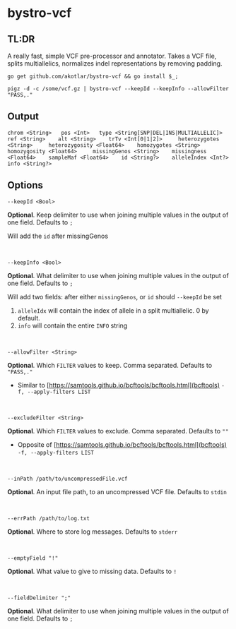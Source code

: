 # bystro-vcf

## TL:DR

A really fast, simple VCF pre-processor and annotator. Takes a VCF file, splits multiallelics, normalizes indel representations by removing padding. 

```shell
go get github.com/akotlar/bystro-vcf && go install $_;

pigz -d -c /some/vcf.gz | bystro-vcf --keepId --keepInfo --allowFilter "PASS,."
```

## Output
```tsv
chrom <String>   pos <Int>   type <String[SNP|DEL|INS|MULTIALLELIC]>    ref <String>    alt <String>    trTv <Int[0|1|2]>     heterozygotes <String>     heterozygosity <Float64>    homozygotes <String>     homozygosity <Float64>     missingGenos <String>    missingness <Float64>    sampleMaf <Float64>    id <String?>    alleleIndex <Int?>   info <String?>
```

## Options

```shell
--keepId <Bool>
```
**Optional**. Keep delimiter to use when joining multiple values in the output of one field. Defaults to `;`

Will add the `id` after missingGenos

<br/>

```shell
--keepInfo <Bool>
```

**Optional**. What delimiter to use when joining multiple values in the output of one field. Defaults to `;`

Will add two fields: after either `missingGenos`, or `id` should `--keepId` be set
  1. `alleleIdx` will contain the index of allele in a split multiallelic. 0 by default.
  2. `info` will contain the entire `INFO` string

<br/>


```shell
--allowFilter <String>
```

**Optional**. Which `FILTER` values to keep. Comma separated. Defaults to `"PASS,."`
- Similar to [https://samtools.github.io/bcftools/bcftools.html](bcftools) `-f, --apply-filters LIST`

<br/>

```shell
--excludeFilter <String>
```

**Optional**. Which `FILTER` values to exclude. Comma separated. Defaults to `""`
- Opposite of [https://samtools.github.io/bcftools/bcftools.html](bcftools) `-f, --apply-filters LIST`

<br/>

```shell
--inPath /path/to/uncompressedFile.vcf
```

**Optional**. An input file path, to an uncompressed VCF file. Defaults to `stdin`

<br/>

```shell
--errPath /path/to/log.txt
```

**Optional**. Where to store log messages. Defaults to `stderr`

<br/>

```shell
--emptyField "!"
```
**Optional**. What value to give to missing data. Defaults to `!`

<br/>

```shell
--fieldDelimiter ";"
```
**Optional**. What delimiter to use when joining multiple values in the output of one field. Defaults to `;`
